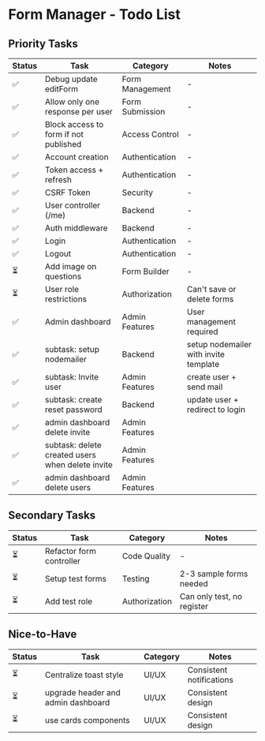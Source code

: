 # Form Manager - Todo List

## Priority Tasks

| Status | Task | Category | Notes |
|--------|------|----------|-------|
| ✅ | Debug update editForm | Form Management | - |
| ✅ | Allow only one response per user | Form Submission | - |
| ✅ | Block access to form if not published | Access Control | - |
| ✅ | Account creation | Authentication | - |
| ✅ | Token access + refresh | Authentication | - |
| ✅ | CSRF Token | Security | - |
| ✅ | User controller (/me) | Backend | - |
| ✅ | Auth middleware | Backend | - |
| ✅ | Login | Authentication | - |
| ✅ | Logout | Authentication | - |
| ⏳ | Add image on questions | Form Builder | - |
| ⏳ | User role restrictions | Authorization | Can't save or delete forms |
| ✅ | Admin dashboard | Admin Features | User management required |
| ✅ | subtask: setup nodemailer | Backend | setup nodemailer with invite template |
| ✅ | subtask: Invite user | Admin Features | create user + send mail |
| ✅ | subtask: create reset password | Backend | update user + redirect to login |
| ✅ | admin dashboard delete invite | Admin Features |  |
| ✅ | subtask: delete created users when delete invite | Admin Features |  |
| ✅ | admin dashboard delete users | Admin Features |  |

## Secondary Tasks

| Status | Task | Category | Notes |
|--------|------|----------|-------|
| ⏳ | Refactor form controller | Code Quality | - |
| ⏳ | Setup test forms | Testing | 2-3 sample forms needed |
| ⏳ | Add test role | Authorization | Can only test, no register |

## Nice-to-Have

| Status | Task | Category | Notes |
|--------|------|----------|-------|
| ⏳ | Centralize toast style | UI/UX | Consistent notifications |
| ⏳ | upgrade header and admin dashboard | UI/UX | Consistent design |
| ⏳ | use cards components | UI/UX | Consistent design |

